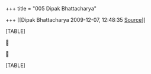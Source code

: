+++
title = "005 Dipak Bhattacharya"

+++
[[Dipak Bhattacharya	2009-12-07, 12:48:35 [Source](https://groups.google.com/g/bvparishat/c/T13gPWzznt4)]]



[TABLE]





[TABLE]

